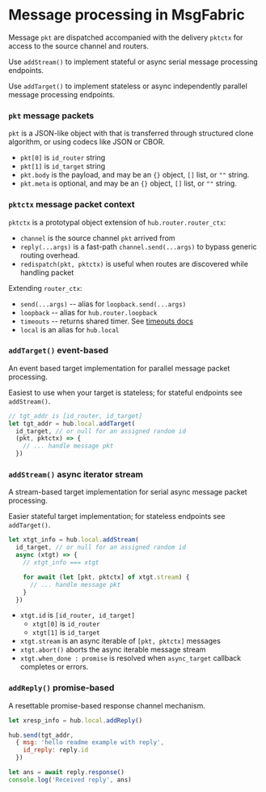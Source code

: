 # Message processing in MsgFabric

Message `pkt` are dispatched accompanied with the delivery `pktctx` for access to the source channel and routers.

Use `addStream()` to implement stateful or async serial message processing endpoints.

Use `addTarget()` to implement stateless or async independently parallel message processing endpoints.


### `pkt` message packets

`pkt` is a JSON-like object with that is transferred through structured clone algorithm, or using codecs like JSON or CBOR.

- `pkt[0]` is `id_router` string
- `pkt[1]` is `id_target` string
- `pkt.body` is the payload, and may be an `{}` object, `[]` list, or `""` string.
- `pkt.meta` is optional, and may be an `{}` object, `[]` list, or `""` string.

### `pktctx` message packet context

`pktctx` is a prototypal object extension of `hub.router.router_ctx`:

- `channel` is the source channel `pkt` arrived from
- `reply(...args)` is a fast-path `channel.send(...args)` to bypass generic routing overhead.
- `redispatch(pkt, pktctx)` is useful when routes are discovered while handling packet

Extending `router_ctx`:

- `send(...args)` -- alias for `loopback.send(...args)`
- `loopback` -- alias for `hub.router.loopback`
- `timeouts` -- returns shared timer. See [timeouts docs](./misc_timeouts.md)
- `local` is an alias for `hub.local`



### `addTarget()` event-based

An event based target implementation for parallel message packet processing.

Easiest to use when your target is stateless; for stateful endpoints see `addStream()`.

```javascript
// tgt_addr is [id_router, id_target]
let tgt_addr = hub.local.addTarget(
  id_target, // or null for an assigned random id
  (pkt, pktctx) => {
    // ... handle message pkt
  })
```


### `addStream()` async iterator stream

A stream-based target implementation for serial async message packet processing.

Easier stateful target implementation; for stateless endpoints see `addTarget()`.

```javascript
let xtgt_info = hub.local.addStream(
  id_target, // or null for an assigned random id
  async (xtgt) => {
    // xtgt_info === xtgt

    for await (let [pkt, pktctx] of xtgt.stream) {
      // ... handle message pkt
    }
  })

```

- `xtgt.id` is `[id_router, id_target]`
  - `xtgt[0]` is `id_router`
  - `xtgt[1]` is `id_target`
- `xtgt.stream` is an async iterable of `[pkt, pktctx]` messages
- `xtgt.abort()` aborts the async iterable message stream
- `xtgt.when_done : promise` is resolved when `async_target` callback completes or errors.


### `addReply()` promise-based

A resettable promise-based response channel mechanism.

```javascript
let xresp_info = hub.local.addReply()

hub.send(tgt_addr,
  { msg: 'hello readme example with reply',
    id_reply: reply.id
  })

let ans = await reply.response()
console.log('Received reply', ans) 
```

